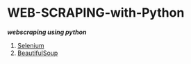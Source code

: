# WEB-SCRAPING-with-Python
***webscraping using python***

1. [Selenium](SELENIUM_BASICS/)
2. [BeautifulSoup](BS4_BASICS/)
